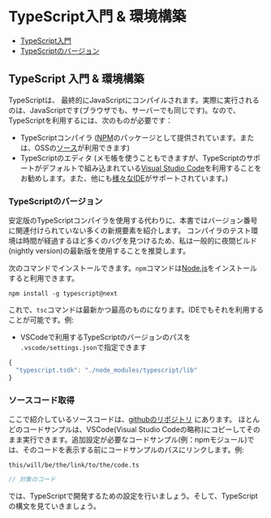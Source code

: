 # TypeScript入門 & 環境構築

* [TypeScript入門](./#typescriptwomeyou)
* [TypeScriptのバージョン](./#typescriptnobjon)

## TypeScript 入門 & 環境構築

TypeScriptは、 最終的にJavaScriptにコンパイルされます。実際に実行されるのは、JavaScriptです\(ブラウザでも、サーバーでも同じです\)。なので、TypeScriptを利用するには、次のものが必要です：

* TypeScriptコンパイラ \([NPM](https://www.npmjs.com/package/typescript)のパッケージとして提供されています。または、OSSの[ソース](https://github.com/Microsoft/TypeScript/)が利用できます\)
* TypeScriptのエディタ \(メモ帳を使うこともできますが、TypeScriptのサポートがデフォルトで組み込まれている[Visual Studio Code](https://code.visualstudio.com/)を利用することをお勧めします。また、他にも[様々なIDE](https://github.com/Microsoft/TypeScript/wiki/TypeScript-Editor-Support)がサポートされています。\)

### TypeScriptのバージョン

安定版のTypeScriptコンパイラを使用する代わりに、本書ではバージョン番号に関連付けられていない多くの新規要素を紹介します。 コンパイラのテスト環境は時間が経過するほど多くのバグを見つけるため、私は一般的に夜間ビルド\(nightly version\)の最新版を使用することを推奨します。

次のコマンドでインストールできます。`npm`コマンドは[Node.js](https://nodejs.org/ja/)をインストールすると利用できます。

```text
npm install -g typescript@next
```

これで、`tsc`コマンドは最新かつ最高のものになります。IDEでもそれを利用することが可能です。例:

* VSCodeで利用するTypeScriptのバージョンのパスを `.vscode/settings.json`で指定できます

```javascript
{
  "typescript.tsdk": "./node_modules/typescript/lib"
}
```

### ソースコード取得

ここで紹介しているソースコードは、[githubのリポジトリ](https://github.com/basarat/typescript-book/tree/master/code) にあります。 ほとんどのコードサンプルは、VSCode\(Visual Studio Codeの略称\)にコピーしてそのまま実行できます。追加設定が必要なコードサンプル\(例：npmモジュール\)では、そのコードを表示する前にコードサンプルのパスにリンクします。例:

`this/will/be/the/link/to/the/code.ts`

```typescript
// 対象のコード
```

では、TypeScriptで開発するための設定を行いましょう。そして、TypeScriptの構文を見ていきましょう。

